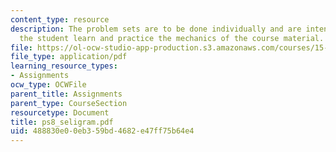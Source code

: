 ```yaml
---
content_type: resource
description: The problem sets are to be done individually and are intended to help
  the student learn and practice the mechanics of the course material.
file: https://ol-ocw-studio-app-production.s3.amazonaws.com/courses/15-501-introduction-to-financial-and-managerial-accounting-spring-2004/488830e00eb359bd4682e47ff75b64e4_ps8_seligram.pdf
file_type: application/pdf
learning_resource_types:
- Assignments
ocw_type: OCWFile
parent_title: Assignments
parent_type: CourseSection
resourcetype: Document
title: ps8_seligram.pdf
uid: 488830e0-0eb3-59bd-4682-e47ff75b64e4
---
```

